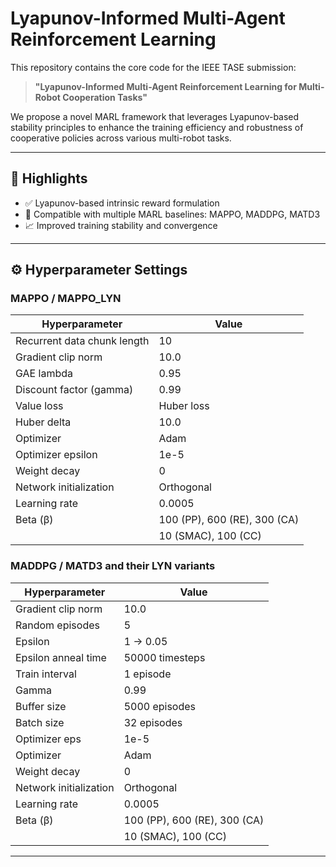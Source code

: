 



# Lyapunov-Informed Multi-Agent Reinforcement Learning

This repository contains the core code for the IEEE TASE submission:

> **"Lyapunov-Informed Multi-Agent Reinforcement Learning for Multi-Robot Cooperation Tasks"**

We propose a novel MARL framework that leverages Lyapunov-based stability principles to enhance the training efficiency and robustness of cooperative policies across various multi-robot tasks.

---

## 🧠 Highlights

- ✅ Lyapunov-based intrinsic reward formulation  
- 🤖 Compatible with multiple MARL baselines: MAPPO, MADDPG, MATD3    
- 📈 Improved training stability and convergence

---

## ⚙️ Hyperparameter Settings

### MAPPO / MAPPO_LYN

| Hyperparameter               | Value                              |
|-----------------------------|------------------------------------|
| Recurrent data chunk length | 10                                 |
| Gradient clip norm          | 10.0                               |
| GAE lambda                  | 0.95                               |
| Discount factor (gamma)     | 0.99                               |
| Value loss                  | Huber loss                         |
| Huber delta                 | 10.0                               |
| Optimizer                   | Adam                               |
| Optimizer epsilon           | 1e-5                               |
| Weight decay                | 0                                  |
| Network initialization      | Orthogonal                         |
| Learning rate               | 0.0005                             |
| Beta (β)                    | 100 (PP), 600 (RE), 300 (CA)       |
|                             | 10 (SMAC), 100 (CC)                |

### MADDPG / MATD3 and their LYN variants

| Hyperparameter         | Value              |
|------------------------|--------------------|
| Gradient clip norm     | 10.0               |
| Random episodes        | 5                  |
| Epsilon                | 1 → 0.05           |
| Epsilon anneal time    | 50000 timesteps    |
| Train interval         | 1 episode          |
| Gamma                  | 0.99               |
| Buffer size            | 5000 episodes      |
| Batch size             | 32 episodes        |
| Optimizer eps          | 1e-5               |
| Optimizer              | Adam               |
| Weight decay           | 0                  |
| Network initialization | Orthogonal         |
| Learning rate               | 0.0005                             |
| Beta (β)                    | 100 (PP), 600 (RE), 300 (CA)       |
|                             | 10 (SMAC), 100 (CC)                |

---










